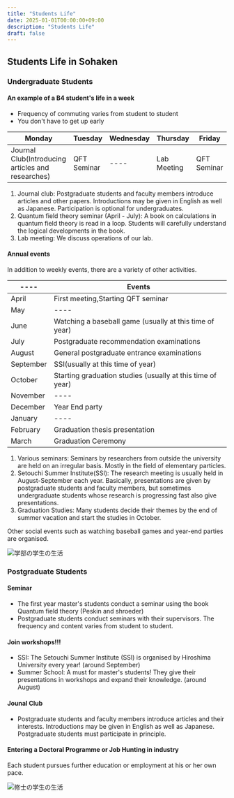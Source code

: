 ```yaml
---
title: "Students Life"
date: 2025-01-01T00:00:00+09:00
description: "Students Life"
draft: false
---
```

<!-- This area up to !--more-- is displayed in Home page as summary. -->

## Students Life in Sohaken

### Undergraduate Students

#### An example of a B4 student's life in a week

- Frequency of commuting varies from student to student
- You don't have to get up early

|Monday|Tuesday|Wednesday|Thursday|Friday|
|----|----|----|----|----|
|Journal Club(Introducing articles and researches)|QFT Seminar|----|Lab Meeting|QFT Seminar|

1. Journal club: Postgraduate students and faculty members introduce articles and other papers. Introductions may be given in English as well as Japanese. Participation is optional for undergraduates.
2. Quantum field theory seminar (April - July): A book on calculations in quantum field theory is read in a loop. Students will carefully understand the logical developments in the book.
3. Lab meeting: We discuss operations of our lab.

#### Annual events

In addition to weekly events, there are a variety of other activities.

|----|Events|
|----|----|
|April| First meeting,Starting QFT seminar |
|May|---- |
|June|Watching a baseball game (usually at this time of year) |
|July| Postgraduate recommendation examinations |
|August|General postgraduate entrance examinations |
|September|SSI(usually at this time of year)|
|October|Starting graduation studies (usually at this time of year)|
|November|----|
|December|Year End party|
|January|----|
|February|Graduation thesis presentation|
|March|Graduation Ceremony|

1. Various seminars: Seminars by researchers from outside the university are held on an irregular basis. Mostly in the field of elementary particles.
2. Setouchi Summer Institute(SSI): The research meeting is usually held in August-September each year. Basically, presentations are given by postgraduate students and faculty members, but sometimes undergraduate students whose research is progressing fast also give presentations.
3. Graduation Studies: Many students decide their themes by the end of summer vacation and start the studies in October.

Other social events such as watching baseball games and year-end parties are organised.

![学部の学生の生活](imgs/学部生の生活.jpg)

### Postgraduate Students

#### Seminar

- The first year master's students conduct a seminar using the book Quantum field theory (Peskin and shroeder)
- Postgraduate students conduct seminars with their supervisors. The frequency and content varies from student to student.

#### Join workshops!!!

- SSI: The Setouchi Summer Institute (SSI) is organised by Hiroshima University every year! (around September)
- Summer School: A must for master's students! They give their presentations in workshops and expand their knowledge. (around August)

#### Jounal Club

- Postgraduate students and faculty members introduce articles and their interests. Introductions may be given in English as well as Japanese. Postgraduate students must participate in principle.

#### Entering a Doctoral Programme or Job Hunting in industry

Each student pursues further education or employment at his or her own pace.

![修士の学生の生活](imgs/修士生の過ごし方.jpg)


<!--more-->
